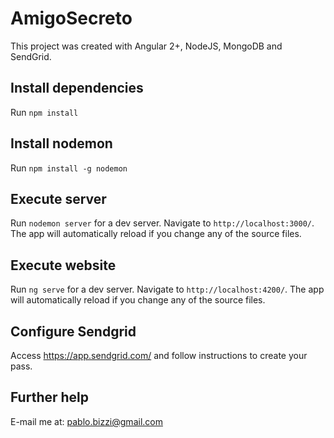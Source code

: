 # AmigoSecreto

This project was created with Angular 2+, NodeJS, MongoDB and SendGrid.

## Install dependencies

Run `npm install`

## Install nodemon

Run `npm install -g nodemon`

## Execute server

Run `nodemon server` for a dev server. Navigate to `http://localhost:3000/`. The app will automatically reload if you change any of the source files.

## Execute website

Run `ng serve` for a dev server. Navigate to `http://localhost:4200/`. The app will automatically reload if you change any of the source files.

## Configure Sendgrid

Access https://app.sendgrid.com/ and follow instructions to create your pass.

## Further help

E-mail me at: pablo.bizzi@gmail.com
